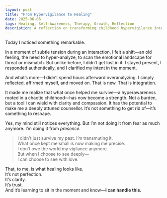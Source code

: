 ```yaml
---
layout: post
title: "From Hypervigilance to Healing"
date: 2025-06-06
tags: Healing, Self-Awareness, Therapy, Growth, Reflection
description: A reflection on transforming childhood hypervigilance into therapeutic insight and self-trust.
---
```


Today I noticed something remarkable.

In a moment of subtle tension during an interaction, I felt a shift—an old feeling, the need to hyper-analyze, to scan the emotional landscape for threat or mismatch. But unlike before, I didn’t get lost in it. I stayed present, I responded authentically, and I clarified my intent in the moment.

And what’s more—I didn’t spend hours afterward overanalyzing. I simply reflected, affirmed myself, and moved on. That is new. That is integration.

It made me realize that what once helped me survive—a hyperawareness rooted in a chaotic childhood—has now become a strength. Not a burden, but a tool I can wield with clarity and compassion. It has the potential to make me a deeply attuned counsellor. It’s not something to get rid of—it’s something to reshape.

Yes, my mind still notices everything. But I’m not doing it from fear as much anymore. I’m doing it from *presence*.

> I didn’t just survive my past. I’m transmuting it.  
> What once kept me small is now making me precise.  
> I don’t owe the world my vigilance anymore.  
> But when I choose to see deeply—  
> I can choose to see with love.

That, to me, is what healing looks like.  
It’s not perfection.  
It’s clarity.  
It’s trust.  
And it’s learning to sit in the moment and know—**I can handle this.**